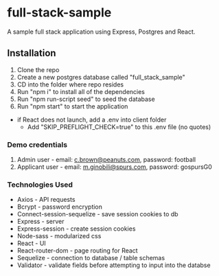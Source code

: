 # full-stack-sample
A sample full stack application using Express, Postgres and React.

## Installation
1) Clone the repo
2) Create a new postgres database called "full_stack_sample"
3) CD into the folder where repo resides
4) Run "npm i" to install all of the dependencies
5) Run "npm run-script seed" to seed the database
6) Run "npm start" to start the application
* if React does not launch, add a .env into client folder
    * Add "SKIP_PREFLIGHT_CHECK=true" to this .env file (no quotes)

### Demo credentials
1) Admin user - email: c.brown@peanuts.com, password: football
2) Applicant user - email: m.ginobili@spurs.com, password: gospursG0

### Technologies Used
* Axios - API requests
* Bcrypt - password encryption
* Connect-session-sequelize - save session cookies to db
* Express - server
* Express-session - create session cookies
* Node-sass - modularized css
* React - UI
* React-router-dom - page routing for React
* Sequelize - connection to database / table schemas
* Validator - validate fields before attempting to input into the databse